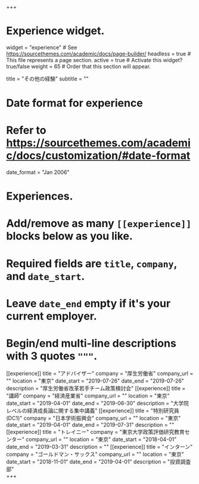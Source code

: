 +++
# Experience widget.
widget = "experience"  # See https://sourcethemes.com/academic/docs/page-builder/
headless = true  # This file represents a page section.
active = true  # Activate this widget? true/false
weight = 65  # Order that this section will appear.

title = "その他の経験"
subtitle = ""

# Date format for experience
#   Refer to https://sourcethemes.com/academic/docs/customization/#date-format
date_format = "Jan 2006"

# Experiences.
#   Add/remove as many `[[experience]]` blocks below as you like.
#   Required fields are `title`, `company`, and `date_start`.
#   Leave `date_end` empty if it's your current employer.
#   Begin/end multi-line descriptions with 3 quotes `"""`.
[[experience]]
  title = "アドバイザー"
  company = "厚生労働省"
  company_url = ""
  location = "東京"
  date_start = "2019-07-26"
  date_end = "2019-07-26"
  description = "厚生労働省改革若手チーム政策検討会"
[[experience]]
  title = "講師"
  company = "経済産業省"
  company_url = ""
  location = "東京"
  date_start = "2019-04-01"
  date_end = "2019-06-30"
  description = "大学院レベルの経済成長論に関する集中講義"
[[experience]]
  title = "特別研究員(DC1)"
  company = "日本学術振興会"
  company_url = ""
  location = "東京"
  date_start = "2019-04-01"
  date_end = "2019-07-31"
  description = ""
[[experience]]
  title = "トレイニー"
  company = "東京大学政策評価研究教育センター"
  company_url = ""
  location = "東京"
  date_start = "2018-04-01"
  date_end = "2019-03-31"
  description = ""
[[experience]]
  title = "インターン"
  company = "ゴールドマン・サックス"
  company_url = ""
  location = "東京"
  date_start = "2018-11-01"
  date_end = "2019-04-01"
  description = "投資調査部"  
+++